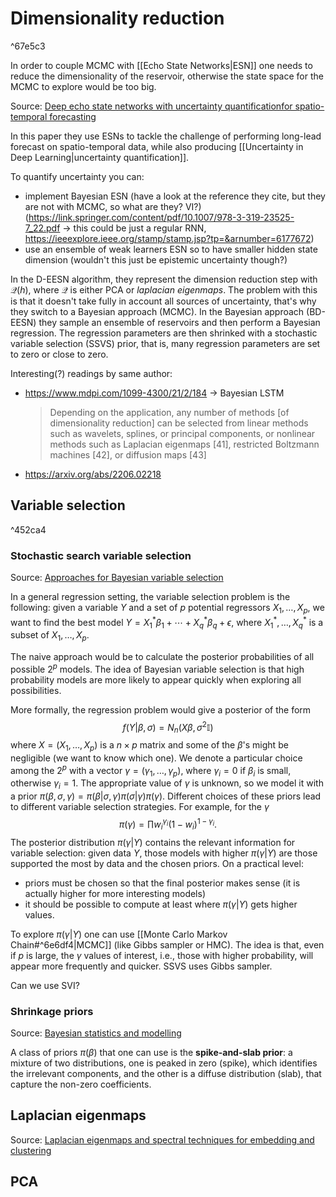# Dimensionality reduction

^67e5c3

In order to couple MCMC with [[Echo State Networks|ESN]] one needs to reduce the dimensionality of the reservoir, otherwise the state space for the MCMC to explore would be too big.

Source: [Deep echo state networks with uncertainty quantificationfor spatio-temporal forecasting](https://onlinelibrary.wiley.com/doi/epdf/10.1002/env.2553)

In this paper they use ESNs to tackle the challenge of performing long-lead forecast on spatio-temporal data, while also producing [[Uncertainty in Deep Learning|uncertainty quantification]].

To quantify uncertainty you can:
- implement Bayesian ESN (have a look at the reference they cite, but they are not with MCMC, so what are they? VI?) (https://link.springer.com/content/pdf/10.1007/978-3-319-23525-7_22.pdf -> this could be just a regular RNN, https://ieeexplore.ieee.org/stamp/stamp.jsp?tp=&arnumber=6177672)
- use an ensemble of weak learners ESN so to have smaller hidden state dimension (wouldn't this just be epistemic uncertainty though?)

In the D-EESN algorithm, they represent the dimension reduction step with $\mathcal{Q}(h)$, where $\mathcal{Q}$ is either PCA or _laplacian eigenmaps_. The problem with this is that it doesn't take fully in account all sources of uncertainty, that's why they switch to a Bayesian approach (MCMC).
In the Bayesian approach (BD-EESN) they sample an ensemble of reservoirs and then perform a Bayesian regression. The regression parameters are then shrinked with a stochastic variable selection (SSVS) prior, that is, many regression parameters are set to zero or close to zero.

Interesting(?) readings by same author:
- https://www.mdpi.com/1099-4300/21/2/184 -> Bayesian LSTM
  > Depending on the application, any number of methods [of dimensionality reduction] can be selected from linear methods such as wavelets, splines, or principal components, or nonlinear methods such as Laplacian eigenmaps [41], restricted Boltzmann machines [42], or diffusion maps [43]
- https://arxiv.org/abs/2206.02218

## Variable selection 

^452ca4

### Stochastic search variable selection 

Source: [Approaches for Bayesian variable selection](https://www3.stat.sinica.edu.tw/statistica/oldpdf/A7n26.pdf)

In a general regression setting, the variable selection problem is the following: given a variable $Y$ and a set of $p$ potential regressors $X_1,\dots,X_p$, we want to find the best model $Y=X_1^*\beta_1+\cdots+X_q^*\beta_q+\epsilon$, where $X_1^*,\dots,X_q^*$ is a subset of $X_1,\dots,X_p$.

The naive approach would be to calculate the posterior probabilities of all possible $2^p$ models. The idea of Bayesian variable selection is that high probability models are more likely to appear quickly when exploring all possibilities.

More formally, the regression problem would give a posterior of the form
$$
	f(Y|\beta,\sigma)=N_n(X\beta,\sigma^2\mathbb{I})
$$
where $X=(X_1,\dots,X_p)$ is a $n\times p$ matrix and some of the $\beta$'s might be negligible (we want to know which one). We denote a particular choice among the $2^p$ with a vector $\gamma=(\gamma_1,\dots,\gamma_p)$, where $\gamma_i=0$ if $\beta_i$ is small, otherwise $\gamma_i=1$. The appropriate value of $\gamma$ is unknown, so we model it with a prior $\pi(\beta,\sigma,\gamma)=\pi(\beta|\sigma,\gamma)\pi(\sigma|\gamma)\pi(\gamma)$. Different choices of these priors lead to different variable selection strategies. For example, for the $\gamma$
$$
	\pi(\gamma)=\prod w_i^{\gamma_i}(1-w_i)^{1-\gamma_i}.
$$
The posterior distribution $\pi(\gamma|Y)$ contains the relevant information for variable selection: given data $Y$, those models with higher $\pi(\gamma|Y)$ are those supported the most by data and the chosen priors. On a practical level:
- priors must be chosen so that the final posterior makes sense (it is actually higher for more interesting models)
- it should be possible to compute at least where $\pi(\gamma|Y)$ gets higher values.

To explore $\pi(\gamma|Y)$ one can use [[Monte Carlo Markov Chain#^6e6df4|MCMC]] (like Gibbs sampler or HMC). The idea is that, even if $p$ is large, the $\gamma$ values of interest, i.e., those with higher probability, will appear more frequently and quicker. SSVS uses Gibbs sampler.

Can we use SVI?

### Shrinkage priors

Source: [Bayesian statistics and modelling](https://sci-hub.se/https://doi.org/10.1038/s43586-020-00001-2)

A class of priors $\pi(\beta)$ that one can use is the **spike-and-slab prior**: a mixture of two distributions, one is peaked in zero (spike), which identifies the irrelevant components, and the other is a diffuse distribution (slab), that capture the non-zero coefficients.

## Laplacian eigenmaps

Source: [Laplacian eigenmaps and spectral techniques for embedding and clustering](https://proceedings.neurips.cc/paper/2001/file/f106b7f99d2cb30c3db1c3cc0fde9ccb-Paper.pdf)


## PCA
